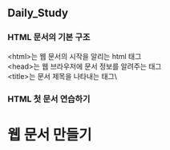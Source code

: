 ## Daily_Study

### HTML 문서의 기본 구조
 &lt;html&gt;는 웹 문서의 시작을 알리는 html 태그\
 &lt;head&gt;는 웹 브라우저에 문서 정보를 알려주는 태그\
 &lt;title&gt;는 문서 제목을 나타내는 태그\
 
### HTML 첫 문서 연습하기
<!DOCTYPE html>
<html lang="ko"> 
<head>
  <meta charset="UTF-8">
  <title>HTML 첫 번째 문서 연습</title>
</head>
<body>
  <h1>웹 문서 만들기</h1>
</body>
</html>
 
 
  
